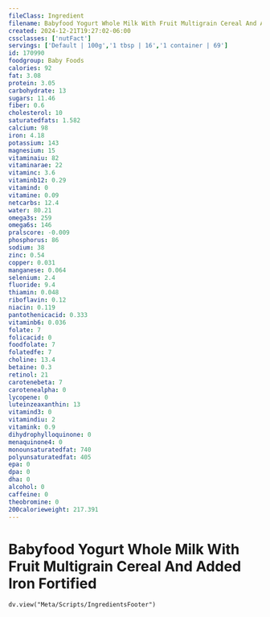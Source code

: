 ```yaml
---
fileClass: Ingredient
filename: Babyfood Yogurt Whole Milk With Fruit Multigrain Cereal And Added Iron Fortified
created: 2024-12-21T19:27:02-06:00
cssclasses: ['nutFact']
servings: ['Default | 100g','1 tbsp | 16','1 container | 69']
id: 170990
foodgroup: Baby Foods
calories: 92
fat: 3.08
protein: 3.05
carbohydrate: 13
sugars: 11.46
fiber: 0.6
cholesterol: 10
saturatedfats: 1.582
calcium: 98
iron: 4.18
potassium: 143
magnesium: 15
vitaminaiu: 82
vitaminarae: 22
vitaminc: 3.6
vitaminb12: 0.29
vitamind: 0
vitamine: 0.09
netcarbs: 12.4
water: 80.21
omega3s: 259
omega6s: 146
pralscore: -0.009
phosphorus: 86
sodium: 38
zinc: 0.54
copper: 0.031
manganese: 0.064
selenium: 2.4
fluoride: 9.4
thiamin: 0.048
riboflavin: 0.12
niacin: 0.119
pantothenicacid: 0.333
vitaminb6: 0.036
folate: 7
folicacid: 0
foodfolate: 7
folatedfe: 7
choline: 13.4
betaine: 0.3
retinol: 21
carotenebeta: 7
carotenealpha: 0
lycopene: 0
luteinzeaxanthin: 13
vitamind3: 0
vitamindiu: 2
vitamink: 0.9
dihydrophylloquinone: 0
menaquinone4: 0
monounsaturatedfat: 740
polyunsaturatedfat: 405
epa: 0
dpa: 0
dha: 0
alcohol: 0
caffeine: 0
theobromine: 0
200calorieweight: 217.391
---
```


# Babyfood Yogurt Whole Milk With Fruit Multigrain Cereal And Added Iron Fortified

```dataviewjs
dv.view("Meta/Scripts/IngredientsFooter")
```